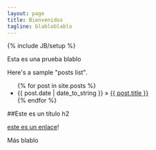 ```yaml
---
layout: page
title: Bienvenidos
tagline: blabloblablo
---
```

{% include JB/setup %}

Esta es una prueba blablo

Here's a sample "posts list".

<ul class="posts">
  {% for post in site.posts %}
    <li><span>{{ post.date | date_to_string }}</span> &raquo; <a href="{{ BASE_PATH }}{{ post.url }}">{{ post.title }}</a></li>
  {% endfor %}
</ul>

##Este es un título h2

[este es un enlace](http://#)!

Más blablo

